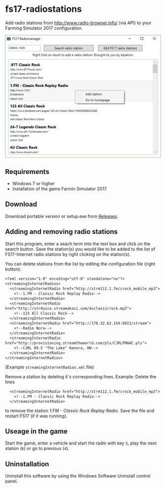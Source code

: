 # fs17-radiostations

Add radio stations from http://www.radio-browser.info/ (via API) to your Farming Simulator 2017 configuration.

![Screenshot](/screenshot/FS17_Radiomanager.png)

## Requirements
  - Windows 7 or higher
  - Installation of the game Farmin Simulator 2017

## Download
Download portable version or setup.exe from [Releases](/releases).

## Adding and removing radio stations
Start this program, enter a seach term into the text box and click on the search button. Save the station(s) you would like to be added to 
the list of FS17-Internet radio stations by right clicking on the station(s).

You can delete stations from the list by editing the configuration file (right button):

```
<?xml version="1.0" encoding="utf-8" standalone="no"?>
<streamingInternetRadios>
  <streamingInternetRadio href="http://strm112.1.fm/crock_mobile_mp3">
    <!--1.FM - Classic Rock Replay Radio-->
  </streamingInternetRadio>
  <streamingInternetRadio href="http://str4uice.streamakaci.com/4uclassicrock.mp3">
    <!--123 All Classic Rock-->
  </streamingInternetRadio>
  <streamingInternetRadio href="http://178.32.62.154:8922/stream">
    <!--Radio Nora-->
  </streamingInternetRadio>
  <streamingInternetRadio href="http://provisioning.streamtheworld.com/pls/CJRLFMAAC.pls">
    <!--CJRL 89.5 "The Lake" Kenora, ON-->
  </streamingInternetRadio>
</streamingInternetRadios>
```
(Example `streamingInternetRadios.xml` file)

Remove a station by deleting it´s corresponding lines. Example: Delete the lines
```
  <streamingInternetRadio href="http://strm112.1.fm/crock_mobile_mp3">
    <!--1.FM - Classic Rock Replay Radio-->
  </streamingInternetRadio>
```
to remove the station *1.FM - Classic Rock Replay Radio*. Save the file and restart FS17 (if it was running).


## Useage in the game
Start the game, enter a vehicle and start the radio with key `5`, play the next station (`6`) or go to previous (`4`).

## Uninstallation
Uninstall this software by using the Windows Software Uninstall control panel.

